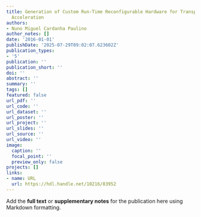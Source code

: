 ```yaml
---
title: Generation of Custom Run-Time Reconfigurable Hardware for Transparent Binary
  Acceleration
authors:
- Nuno Miguel Cardanha Paulino
author_notes: []
date: '2016-01-01'
publishDate: '2025-07-29T09:02:07.623602Z'
publication_types:
- '5'
publication: ''
publication_short: ''
doi: ''
abstract: ''
summary: ''
tags: []
featured: false
url_pdf: ''
url_code: ''
url_dataset: ''
url_poster: ''
url_project: ''
url_slides: ''
url_source: ''
url_video: ''
image:
  caption: ''
  focal_point: ''
  preview_only: false
projects: []
links:
- name: URL
  url: https://hdl.handle.net/10216/83952
---
```


Add the **full text** or **supplementary notes** for the publication here using Markdown formatting.

